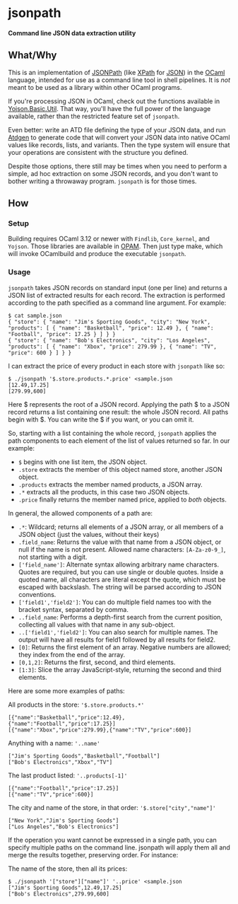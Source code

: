 # jsonpath
#### Command line JSON data extraction utility

## What/Why

This is an implementation of [JSONPath][1] (like [XPath][2] for [JSON][3]) in
the [OCaml][4] language, intended for use as a command line tool in shell
pipelines. It is *not* meant to be used as a library within other OCaml
programs.

If you're processing JSON in OCaml, check out the functions available in
[Yojson.Basic.Util][5]. That way, you'll have the full power of the language
available, rather than the restricted feature set of `jsonpath`.

Even better: write an ATD file defining the type of your JSON data, and run
[Atdgen][6] to generate code that will convert your JSON data into native OCaml
values like records, lists, and variants. Then the type system will ensure that
your operations are consistent with the structure you defined.

Despite those options, there still may be times when you need to perform a
simple, ad hoc extraction on some JSON records, and you don't want to bother
writing a throwaway program. `jsonpath` is for those times.

## How

### Setup
Building requires OCaml 3.12 or newer with `Findlib`, `Core_kernel`, and
`Yojson`. Those libraries are available in [OPAM][7]. Then just type make,
which will invoke OCamlbuild and produce the executable `jsonpath`.

### Usage
`jsonpath` takes JSON records on standard input (one per line) and returns a
JSON list of extracted results for each record. The extraction is performed
according to the path specified as a command line argument. For example:

    $ cat sample.json
    { "store": { "name": "Jim's Sporting Goods", "city": "New York", "products": [ { "name": "Basketball", "price": 12.49 }, { "name": "Football", "price": 17.25 } ] } }
    { "store": { "name": "Bob's Electronics", "city": "Los Angeles", "products": [ { "name": "Xbox", "price": 279.99 }, { "name": "TV", "price": 600 } ] } } 

I can extract the price of every product in each store with `jsonpath` like so:

    $ ./jsonpath '$.store.products.*.price' <sample.json 
    [12.49,17.25]
    [279.99,600]

Here $ represents the root of a JSON record. Applying the path $ to a JSON
record returns a list containing one result: the whole JSON record. All paths
begin with $. You can write the $ if you want, or you can omit it.

So, starting with a list containing the whole record, `jsonpath` applies the
path components to each element of the list of values returned so far. In our
example:

- `$` begins with one list item, the JSON object.
- `.store` extracts the member of this object named store, another JSON object.
- `.products` extracts the member named products, a JSON array.
- `.*` extracts all the products, in this case two JSON objects.
- `.price` finally returns the member named price, applied to *both* objects.

In general, the allowed components of a path are:

- `.*`: Wildcard; returns all elements of a JSON array, or all members of a
  JSON object (just the values, without their keys)
- `.field_name`: Returns the value with that name from a JSON object, or null if
  the name is not present. Allowed name characters: `[A-Za-z0-9_]`, not starting
  with a digit.
- `['field_name']`: Alternate syntax allowing arbitrary name characters. Quotes
  are required, but you can use single or double quotes. Inside a quoted name,
  all characters are literal except the quote, which must be escaped with
  backslash. The string will be parsed according to JSON conventions.
- `['field1','field2']`: You can do multiple field names too with the bracket
  syntax, separated by comma.
- `..field_name`: Performs a depth-first search from the current position, collecting
  all values with that name in any sub-object.
- `..['field1','field2']`: You can also search for multiple names. The output
  will have all results for field1 followed by all results for field2.
- `[0]`: Returns the first element of an array. Negative numbers are allowed;
  they index from the end of the array.
- `[0,1,2]`: Returns the first, second, and third elements.
- `[1:3]`: Slice the array JavaScript-style, returning the second and third
  elements.

Here are some more examples of paths:

All products in the store: `'$.store.products.*'`

    [{"name":"Basketball","price":12.49},{"name":"Football","price":17.25}]
    [{"name":"Xbox","price":279.99},{"name":"TV","price":600}]

Anything with a name: `'..name'`

    ["Jim's Sporting Goods","Basketball","Football"]
    ["Bob's Electronics","Xbox","TV"]

The last product listed: `'..products[-1]'`

    [{"name":"Football","price":17.25}]
    [{"name":"TV","price":600}]

The city and name of the store, in that order: `'$.store["city","name"]'`

    ["New York","Jim's Sporting Goods"]
    ["Los Angeles","Bob's Electronics"]

If the operation you want cannot be expressed in a single path, you can
specify multiple paths on the command line. jsonpath will apply them all and
merge the results together, preserving order. For instance:

The name of the store, then all its prices:

    $ ./jsonpath '["store"]["name"]' '..price' <sample.json
    ["Jim's Sporting Goods",12.49,17.25]
    ["Bob's Electronics",279.99,600]

[1]: http://goessner.net/articles/JsonPath/
[2]: http://www.w3.org/TR/xpath/
[3]: http://www.json.org/
[4]: http://ocaml.org/
[5]: http://mjambon.com/yojson-doc/Yojson.Basic.Util.html
[6]: http://mjambon.com/atdgen/atdgen-manual.html
[7]: http://opam.ocamlpro.com/
